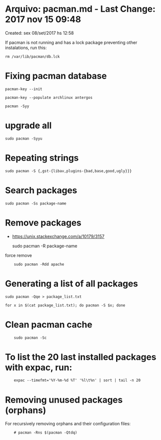 # Arquivo: pacman.md - Last Change: 2017 nov 15 09:48
Created: sex 08/set/2017 hs 12:58

If pacman is not running and has a lock package preventing
other instalations, run this:

    rm /var/lib/pacman/db.lck

# Fixing pacman database

    pacman-key --init

    pacman-key --populate archlinux antergos

    pacman -Syy

# upgrade all

    sudo pacman -Syyu

# Repeating strings

    sudo pacman -S {,gst-{libav,plugins-{bad,base,good,ugly}}}

# Search packages

    sudo pacman -Ss package-name

# Remove packages
+ https://unix.stackexchange.com/a/10179/3157

    sudo pacman -R package-name

force remove

		sudo pacman -Rdd apache

# Generating a list of all packages

	sudo pacman -Qqe > package_list.txt

	for x in $(cat package_list.txt); do pacman -S $x; done

# Clean pacman cache

		sudo pacman -Sc

# To list the 20 last installed packages with expac, run:

		expac --timefmt='%Y-%m-%d %T' '%l\t%n' | sort | tail -n 20

# Removing unused packages (orphans)
For recursively removing orphans and their configuration files:

		# pacman -Rns $(pacman -Qtdq)
